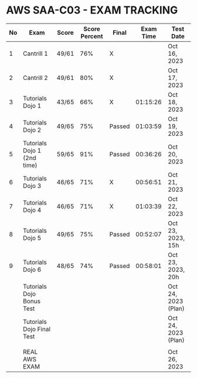 # AWS SAA-C03 - EXAM TRACKING

| No  | Exam                        | Score | Score Percent | Final  | Exam Time | Test Date           |
| --- | --------------------------- | ----- | ------------- | ------ | --------- | ------------------- |
| 1   | Cantrill 1                  | 49/61 | 76%           | X      |           | Oct 16, 2023        |
| 2   | Cantrill 2                  | 49/61 | 80%           | X      |           | Oct 17, 2023        |
| 3   | Tutorials Dojo 1            | 43/65 | 66%           | X      | 01:15:26  | Oct 18, 2023        |
| 4   | Tutorials Dojo 2            | 49/65 | 75%           | Passed | 01:03:59  | Oct 19, 2023        |
| 5   | Tutorials Dojo 1 (2nd time) | 59/65 | 91%           | Passed | 00:36:26  | Oct 20, 2023        |
| 6   | Tutorials Dojo 3            | 46/65 | 71%           | X      | 00:56:51  | Oct 21, 2023        |
| 7   | Tutorials Dojo 4            | 46/65 | 71%           | X      | 01:03:39  | Oct 22, 2023        |
| 8   | Tutorials Dojo 5            | 49/65 | 75%           | Passed | 00:52:07  | Oct 23, 2023, 15h   |
| 9    | Tutorials Dojo 6            | 48/65 | 74%           | Passed | 00:58:01  | Oct 23, 2023, 20h   |
|     | Tutorials Dojo Bonus Test   |       |               |        |           | Oct 24, 2023 (Plan) |
|     | Tutorials Dojo Final Test   |       |               |        |           | Oct 24, 2023 (Plan) |
|     |                             |       |               |        |           |                     |
|     | REAL AWS EXAM               |       |               |        |           | Oct 26, 2023        |
